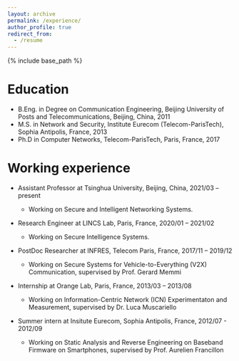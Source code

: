 ```yaml
---
layout: archive
permalink: /experience/
author_profile: true
redirect_from:
  - /resume
---
```


{% include base_path %}

Education
======
* B.Eng. in Degree on Communication Engineering, Beijing University of Posts and Telecommunications, Beijing, China, 2011
* M.S. in Network and Security, Institute Eurecom (Telecom-ParisTech), Sophia Antipolis, France, 2013
* Ph.D in Computer Networks, Telecom-ParisTech, Paris, France, 2017

Working experience
======
* Assistant Professor at Tsinghua University, Beijing, China, 2021/03 – present 
  * Working on Secure and Intelligent Networking Systems.

* Research Engineer at LINCS Lab, Paris, France, 2020/01 – 2021/02 
  * Working on Secure Intelligence Systems.

* PostDoc Researcher at INFRES, Telecom Paris, France, 2017/11 – 2019/12 
  * Working on Secure Systems for Vehicle-to-Everything (V2X) Communication, supervised by Prof. Gerard Memmi

* Internship at Orange Lab, Paris, France, 2013/03 – 2013/08
  * Working on Information-Centric Network (ICN) Experimentaton and Measurement, supervised by Dr. Luca Muscariello

* Summer intern at Insitute Eurecom, Sophia Antipolis, France, 2012/07 - 2012/09
  * Working on Static Analysis and Reverse Engineering on Baseband Firmware on Smartphones, supervised by Prof. Aurelien Francillon
